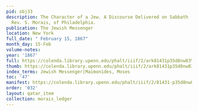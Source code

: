 ```yaml
---
pid: obj33
description: The Character of a Jew. A Discourse Delivered on Sabbath [Yithro] by
  Rev. S. Morais, of Philadelphia.
publication: The Jewish Messenger
location: New York
full_date: " February 15, 1867"
month_day: 15-Feb
volume-notes:
year: '1867'
full: https://colenda.library.upenn.edu/phalt/iiif/2/ark81431p35d8nw83%2FSHA256E-s7344715--c46c6fd8ac8a19e4a8072a030376d421d56556f65b00e164a1328e4ea9c9e2f4.jpeg/full/3500,/0/default.jpg
thumb: https://colenda.library.upenn.edu/phalt/iiif/2/ark81431p35d8nw83%2FSHA256E-s7344715--c46c6fd8ac8a19e4a8072a030376d421d56556f65b00e164a1328e4ea9c9e2f4.jpeg/full/!200,200/0/default.jpg
index_terms: Jewish Messenger|Maimonides, Moses
toc: '47'
manifest: https://colenda.library.upenn.edu/phalt/iiif/2/81431-p35d8nw83/manifest
order: '032'
layout: qatar_item
collection: morais_ledger
---
```

